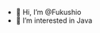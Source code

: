 - 👋 Hi, I’m @Fukushio
- 👀 I’m interested in Java

<!---
Fukushio/Fukushio is a ✨ special ✨ repository because its `README.md` (this file) appears on your GitHub profile.
You can click the Preview link to take a look at your changes.
--->
